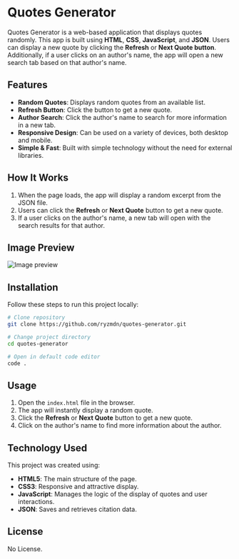 # Quotes Generator  

Quotes Generator is a web-based application that displays quotes randomly. This app is built using **HTML**, **CSS**, **JavaScript**, and **JSON**. Users can display a new quote by clicking the **Refresh** or **Next Quote button**. Additionally, if a user clicks on an author's name, the app will open a new search tab based on that author's name.

## Features  

- **Random Quotes**: Displays random quotes from an available list.
- **Refresh Button**: Click the button to get a new quote.
- **Author Search**: Click the author's name to search for more information in a new tab.
- **Responsive Design**: Can be used on a variety of devices, both desktop and mobile.
- **Simple & Fast**: Built with simple technology without the need for external libraries.

## How It Works  

1. When the page loads, the app will display a random excerpt from the JSON file.
2. Users can click the **Refresh** or **Next Quote** button to get a new quote.
3. If a user clicks on the author's name, a new tab will open with the search results for that author.

## Image Preview  

![Image preview](https://github.com/user-attachments/assets/f605e11d-e5c9-4b50-b777-1420e7917b37)

## Installation  

Follow these steps to run this project locally:

```bash
# Clone repository
git clone https://github.com/ryzmdn/quotes-generator.git

# Change project directory
cd quotes-generator

# Open in default code editor
code .
```

## Usage  

1. Open the `index.html` file in the browser.
2. The app will instantly display a random quote.
3. Click the **Refresh** or **Next Quote** button to get a new quote.
4. Click on the author's name to find more information about the author.

## Technology Used  

This project was created using:

- **HTML5**: The main structure of the page.
- **CSS3**: Responsive and attractive display.
- **JavaScript**: Manages the logic of the display of quotes and user interactions.
- **JSON**: Saves and retrieves citation data.

## License  

No License.  
